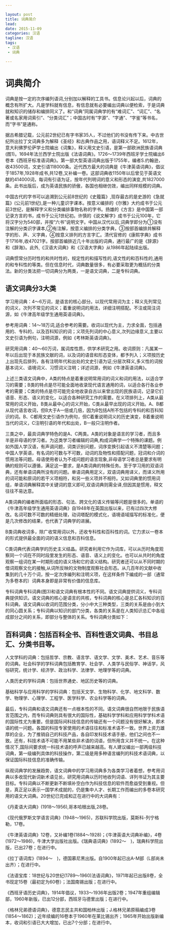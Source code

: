 ```yaml
---

layout: post  
title: 词典简介  
lead:  
date: 2015-11-09  
categories: 汉语  
tagline: 汉语  
tags:  
 - 汉语  
 - 词典

---
```


# 词典简介

词典是按一定的次序编列语词,分别加以解释的工具书。信息论兴起以后，词典的概念有所扩大。凡是学科就有信息，有信息就有必要编出词典以便检索，于是词典就和知识的储存和编排同义了。和“词典”同属词典学的有“难词汇”、“词汇”、“名著或名家用词索引”、“分类词汇”；中国古时有“字源”、“字通”、“字鉴”等书名，而“字书”是通称。

据古希腊记载，公元前2世纪已有字书家35人，不过他们的书没有传下来。中古世纪所出拉丁文词典多为解释《圣经》和古典作品之用，语词释义不足。1612年，意大利佛罗伦萨学士院编出《词集》，释义用文史引语，是第一部欧洲民族语词典(图1)。1694年法兰西学士院出版《法语词典》。1726～1739年西班牙学士院编出6卷本《西班牙标准语词典》。第一部大型英语词典出版于1755年，编者S.约翰逊，收43500词，文史引语118000条。近代西方最大的词典是《牛津英语词典》，倡议于1857年,1928年成书,共12卷,又补编一卷。这部词典收1150年以后曾见于英语文献的414000词，每词有引语为证，按年代列明词的意义和形态的演变,共1827000条。此书出版后，成为英语民族的骄傲，各国也相继仿效，编出同样规模的词典。

中国古代的字书可以追溯到公元前8世纪的《史籀篇》,现存最古的是史游的《急就篇》(公元前1世纪),是一种儿童识字课本。按意义编排的《尔雅》大约成书于公元前3世纪，是解释字义和分类编排事物名称的字书。扬雄的《方言》是中国第一部记录方言的书，成书于公元1世纪初。许慎的《说文解字》成书于公元100年，它将汉字分为540部，并按“六书”说明文字。中国从汉代以后,词典学即分为①没有注解的分类识字课本,②有注解，按意义编排的分类字典，③按部首编排并解释字的形、声、义字典，④按意义排列的方言字汇。清代官修的《康熙字典》成书于1716年,收47021字。按部首编排近几十年出版的词典，通行最广的是《辞源》和《辞海》。此外,《汉语大词典》和《汉语大字典》从1986年起陆续出版。

词典惯常分历时性的和共时性的，规定性的和描写性的,语文性的和百科性的,通用的和专科性的等类。但在信息时代，词典数量很多，有必要采取更为概括的分类法。新的分类法把一切词典分为两类，一是语文词典，二是专科词典。

## 语文词典分3大类

学习用词典：4～6万词，是语言的核心部分。以现代常用词为主；释义先列常见的词义，次列不常见的词义；着重说明词的用法，详细注明搭配。不注或简注词源，如《牛津高年级学生通用英语词典》。

参考用词典：14～18万词,适合参考的需要。收词以现代为主，力求全面，包括通用的、专科的，以及百科知识的词；义项先列词的中心意义,次列边缘意义,主要以文史引语为例句，注明词源，例如《考林斯英语词典》。

研究用词典：40～60万词，属词库性质，供学术研究之用。收词原则：凡属某一年以后出现于本民族文献的词，以及词的语音和形态变体，都予列入；义项按历史上出现先后排列，各有注明年代和出处的文史引语为证;分层次释义,多义性的词按基本词义、语境词义、习惯词义注明；详述词源，例如《牛津英语词典》。

上述三类语文词典中，A类的特点是着重说明常用词的词义和词的用法，以适合学习的需要；B类的特点是尽可能全面地收录现代语言通用的词，以适合各行各业参考的需要；C类的特点是尽可能完全地收录自古以来曾出现的民族语词，记录它们语音、形态、语义的变化，以适合各种研究工作的需要。在义项排列上，A类从最常用的词义开始，B类从最中心的词义开始，C类从最早出现的词义开始。A、B都从现代语言收词，但B大于A一倍或几倍，因为B包括A所不包括的专科的和百科知识的词。B、C都用文史引语作为例句，但C着重说明词义的历史演变，B着重说明当代的词义，C注明引语的年代和出处，B一般只注明作者。

三类之中，最具词典学特色的是A、C两类。A类的对象是语言的学习者，而且多半是非母语的学习者。为这类学习者编辑的词典,构成词典学一个特殊的课题。例如外国人学汉语，有声调问题，词类识别问题，词序变换引起语义不清楚等问题；中国人学英语，有名词的可数与不可数，动词的及物性和搭配问题，冠词和介词的惯用法等问题。母语使用者认为不成问题的语言现象,非母语学习者总是要求有明确的规则可以遵循，满足这一要求，是A类词典的特殊任务。至于学习用的双语词典，还有单语词典所没有的问题。单语词典用定义，双语词典用译义，而译义所用的词可能和原词的若干义项相符，和另一些义项并不相符。又如词典里的惯用词组，单语词典解释其中关键词的意义即可,双语词典则需全译,但因其是惯用，释文往往不易达意。

A类词典的编者所面临的形态、句法、跨文化的语义传输等问题是很多的。单语的《牛津高年级学生通用英语词典》自1948年在英国出版以来，已有过四次大修改。名词可数不可数的精细处理，动词塔配的模式化，语境语域描写的标准化，便是几次修改的结果，也代表了词典学的进展。

B类词典收词多，除广收常用词以外，还收专科性和百科性的词。它力求以一卷本的形式提供最全面的词的语义信息和百科信息。

C类词典代表词典学的历史主义结晶。研究者利用它作为词库，可以从历时角度观察同一个词在不同时段里发生的形态、语音、语义上的变化。也可以从共时的角度观察一组词在某一时期形成的语义场和它的语义结构。研究者还可以从不同时期的借词观察文化的接触,从词所反映的文物制度观察社会形态。从几百年的文献中收集到的几十万个词，按一定次序编列和注明义项，在这样条件下编成的一部（通常为多卷本的）词典本身即是非常有价值的信息库。

专科词典专科词典(图3)和语文词典有根本性的不同。语文词典提供词义，专科词典提供知识。语文词典的核心是语言的共核，专科词典的核心是总汇各科知识的百科词典。语文词典以收词的范围分类，分小中大三种类型，三类的关系是由小到大的同心圆关系；专科词典以知识的部门分类，各类的关系是在人类知识总汇中各组成部分之间的关系，即部分与整体的关系。专科词典分类如下：

## 百科词典：包括百科全书、百科性语文词典、书目总汇、分类书目等。

人文学科的词典：包括哲学、宗教、语言学、语文学、文学、美术、艺术、音乐等的词典。社会科学的学科词典包括教育学、社会学、人类学与民俗学、神话学，风俗研究，统计学、经济学、政治科学、法律学、地理学等的词典。

人类历史的学科词典：包括世界通史、地区历史等的词典。

基础科学与应用科学的学科词典：包括天文学、生物科学、化学、地文科学、数学、物理学、心理学、工程学、医学科学、农业科学等的词典。

最后，专科词典和语文词典还有一点根本性的不同。语文词典很自然地限于民族语言范围之内，而专科词典则具有很大的国际性，基础科学学科和应用科学学科术语的国际性尤为重要。但是国际间科技信息的传输还有一个问题没有很好解决，即术语的统一问题。各国的科技专家使用的术语往往和标准术语不一致。世界上资力雄厚的企业，为了推销自己的科技产品，各自印发科技术语手册，他们之间也不一致。还有，科技术语不可能不用某些非术语的词语，但所用含义并不统一。在这种情况下,国际间要求统一科技术语的呼声已越来越高。有人建议编出一部两级科技词典，第一级编列具体的科技操作，第二级是用多种语言编列的科技术语词典，以保证国际科技信息的准确传输。

纵观词典学的发展趋势，语文词典中的学习用词典多为各类学习者着想，参考用词典以多收现代新词新术语见长，研究用词典以历时地收列词语、详列书证为其主要目标。专科词典以不断更新不断填补空白作为科技信息的软件而愈益受到重视。但是，真正足以表示一国学术成就的，仍是集中人才、长期工作而编出的多卷本研究用的语文大词典。20世纪已完成和正在进行中的大词典有：

《丹麦语大词典》(1918～1956),哥本哈根出版,28卷。

《现代俄罗斯文学语言词典》(1948～1965)，苏联科学院出版，莫斯科-列宁格勒，17卷。

《牛津英语词典》12卷，又补编1卷(1884～1928)；《牛津英语大词典补编》，4卷(1972～1986)，牛津大学出版社出版。《瑞典语词典》(1892～　)，瑞典科学院出版，已出27卷；在进行中。

《拉丁语词库》(1894～　)，德国慕尼黑出版。自1900年起已出A-M部（L部尚未出齐）；在进行中。

《法语宝库：18世纪与20世纪(1789～1960)法语词典》，1971年起已出版8卷，全书现定15卷（最初定为60卷）；法国南锡出版；在进行中。

《西班牙语历史词典》，1914年倡议，1933～1936年出版2卷；1947年重组编辑部，1960年新版，已出12分部，西班牙马德里出版；在进行中。

《格林兄弟德语词典》，德意志民主共和国柏林出版；J.格林兄弟原稿编成3卷(1854～1862)；近年续编的16卷本于1960年在莱比锡出齐；1965年开始出版新编本，收词和引语已大大增加，已出7个分部；在进行中。

